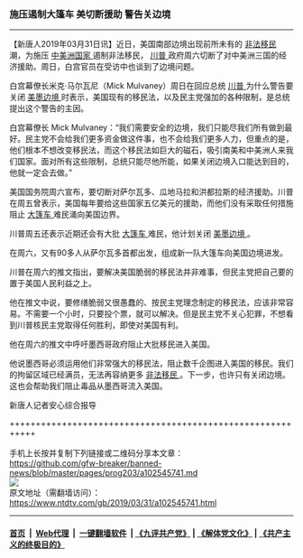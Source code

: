 ### 施压遏制大篷车 美切断援助 警告关边境
------------------------

<div class="post_content" itemprop="articleBody">
 <p>
  【新唐人2019年03月31日讯】近日，美国南部边境出现前所未有的
  <a href="https://www.ntdtv.com/gb/非法移民.htm">
   非法移民
  </a>
  潮，为施压
  <a href="https://www.ntdtv.com/gb/中美洲国家.htm">
   中美洲国家
  </a>
  遏制非法移民，
  <a href="https://www.ntdtv.com/gb/川普.htm">
   川普
  </a>
  政府周六切断了对中美洲三国的经济援助。周日，白宫官员在受访中也谈到了边境问题。
 </p>
 <p>
  白宫幕僚长米克·马尔瓦尼（Mick Mulvaney）周日在回应总统
  <a href="https://www.ntdtv.com/gb/川普.htm">
   川普
  </a>
  为什么警告要关闭
  <a href="https://www.ntdtv.com/gb/美墨边境.htm">
   美墨边境
  </a>
  时表示，美国现有的移民法，以及民主党强加的各种限制，是总统提出这个警告的主因。
 </p>
 <p>
  白宫幕僚长 Mick Mulvaney：“我们需要安全的边境，我们只能尽我们所有做到最好。民主党不会给我们更多资金做这件事，也不会给我们更多人力，但重点的是，他们根本不想改变移民法，而这个移民法如巨大的磁石，吸引南美和中美洲人来我们国家。面对所有这些限制，总统只能尽他所能，如果关闭边境入口能达到目的，他就一定会去做。”
 </p>
 <p>
  美国国务院周六宣布，要切断对萨尔瓦多、瓜地马拉和洪都拉斯的经济援助。川普在周五曾表示，美国每年要给这些国家五亿美元的援助，而他们没有采取任何措施阻止
  <a href="https://www.ntdtv.com/gb/大篷车.htm">
   大篷车
  </a>
  难民涌向美国边界。
 </p>
 <p>
  川普周五还表示近期还会有大批
  <a href="https://www.ntdtv.com/gb/大篷车.htm">
   大篷车
  </a>
  难民，他计划关闭
  <a href="https://www.ntdtv.com/gb/美墨边境.htm">
   美墨边境
  </a>
  。
 </p>
 <p>
  在周六，又有90多人从萨尔瓦多首都出发，组成新一队大篷车向美国边境进发。
 </p>
 <p>
  川普在周六的推文指出，要解决美国脆弱的移民法并非难事，但民主党把自己要的置于美国人民利益之上。
 </p>
 <p>
  他在推文中说，要修缮脆弱又很愚蠢的、按民主党理念制定的移民法，应该非常容易。不需要一个小时，只要投个票，就可以解决。但是民主党不关心犯罪，不想看到川普核民主党取得任何胜利，即使对美国有利。
 </p>
 <p>
  他在周六的推文中呼吁墨西哥政府阻止大批移民进入美国。
 </p>
 <p>
  他说墨西哥必须运用他们非常强大的移民法，阻止数千企图进入美国的移民。我们的拘留区域已经满员，无法再容纳更多
  <a href="https://www.ntdtv.com/gb/非法移民.htm">
   非法移民
  </a>
  。下一步，也许只有关闭边境。这也会帮助我们阻止毒品从墨西哥流入美国。
 </p>
 <p>
  新唐人记者安心综合报导
 </p>
 <p>
 </p>
 <div class="single_ad">
 </div>
</div>

+++++++++++++++++++++++++++++++++++++++++++++++++++++++++++<br/><br/>
手机上长按并复制下列链接或二维码分享本文章：<br/>
https://github.com/gfw-breaker/banned-news/blob/master/pages/prog203/a102545741.md <br/>
<a href='https://github.com/gfw-breaker/banned-news/blob/master/pages/prog203/a102545741.md'><img src='https://github.com/gfw-breaker/banned-news/blob/master/pages/prog203/a102545741.md.png'/></a> <br/>
原文地址（需翻墙访问）：https://www.ntdtv.com/gb/2019/03/31/a102545741.html


------------------------
#### [首页](https://github.com/gfw-breaker/banned-news/blob/master/README.md) &nbsp;|&nbsp; [Web代理](https://github.com/labour-camp/helloworld) &nbsp;|&nbsp; [一键翻墙软件](https://github.com/gfw-breaker/nogfw/blob/master/README.md) &nbsp;| [《九评共产党》](https://github.com/gfw-breaker/9ping.md/blob/master/README.md#九评之一评共产党是什么) | [《解体党文化》](https://github.com/gfw-breaker/jtdwh.md/blob/master/README.md) | [《共产主义的终极目的》](https://github.com/gfw-breaker/gczydzjmd.md/blob/master/README.md)

